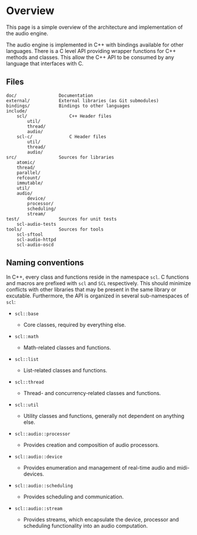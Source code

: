 Overview
==========

This page is a simple overview of the architecture and implementation of the audio engine.

The audio engine is implemented in C++ with bindings available for other languages. There is a C level API providing wrapper functions for C++ methods and classes. This allow the C++ API to be consumed by any language that interfaces with C.

Files
----------

    doc/                Documentation
    external/           External libraries (as Git submodules)
    bindings/           Bindings to other languages
    include/
        scl/                C++ Header files
            util/
            thread/
            audio/
        scl-c/              C Header files
            util/
            thread/
            audio/
    src/                Sources for libraries
        atomic/
        thread/
        parallel/
        refcount/
        immutable/
        util/
        audio/
            device/
            processor/
            scheduling/
            stream/
    test/               Sources for unit tests
        scl-audio-tests
    tools/              Sources for tools
        scl-sftool
        scl-audio-httpd
        scl-audio-oscd

Naming conventions
----------

In C++, every class and functions reside in the namespace `scl`. C functions and macros are prefixed with `scl` and `SCL` respectively. This should minimize conflicts with other libraries that may be present in the same library or excutable. Furthermore, the API is organized in several sub-namespaces of `scl`:

* `scl::base`       
  * Core classes, required by everything else.
* `scl::math`       
  * Math-related classes and functions.
* `scl::list`       
  * List-related classes and functions.
* `scl::thread`     
  * Thread- and concurrency-related classes and functions.
* `scl::util`       
  * Utility classes and functions, generally not dependent on anything else.


* `scl::audio::processor`
  * Provides creation and composition of audio processors. 
* `scl::audio::device`
  * Provides enumeration and management of real-time audio and midi-devices. 
* `scl::audio::scheduling`
  * Provides scheduling and communication.
* `scl::audio::stream`
  * Provides streams, which encapsulate the device, processor and scheduling functionality into an audio computation.
